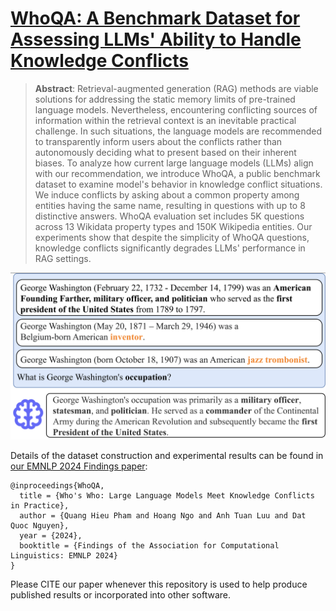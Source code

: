 # [WhoQA: A Benchmark Dataset for Assessing LLMs' Ability to Handle Knowledge Conflicts](https://arxiv.org/abs/2410.15737)


> **Abstract**: 
Retrieval-augmented generation (RAG) methods are viable solutions for addressing the static memory limits of pre-trained language models. Nevertheless, encountering conflicting sources of information within the retrieval context is an inevitable practical challenge. In such situations, the language models are recommended to transparently inform users about the conflicts rather than autonomously deciding what to present based on their inherent biases. To analyze how current large language models (LLMs) align with our recommendation, we introduce WhoQA, a public benchmark dataset to examine model's behavior in knowledge conflict situations. We induce conflicts by asking about a common property among entities having the same name, resulting in questions with up to 8 distinctive answers. WhoQA evaluation set includes 5K questions across 13 Wikidata property types and 150K Wikipedia entities. Our experiments show that despite the simplicity of WhoQA questions, knowledge conflicts significantly degrades LLMs' performance in RAG settings.

<p align="center">	
<img width="600" src="docs/KnowledgeConflict_Illustration.png">
</p>

Details of the dataset construction and experimental results can be found in [our EMNLP 2024 Findings paper](https://aclanthology.org/2024.findings-emnlp.593):

```bibtext
@inproceedings{WhoQA,
  title = {Who's Who: Large Language Models Meet Knowledge Conflicts in Practice},
  author = {Quang Hieu Pham and Hoang Ngo and Anh Tuan Luu and Dat Quoc Nguyen},
  year = {2024},
  booktitle = {Findings of the Association for Computational Linguistics: EMNLP 2024}
}
```

Please CITE our paper whenever this repository is used to help produce published results or incorporated into other software.
